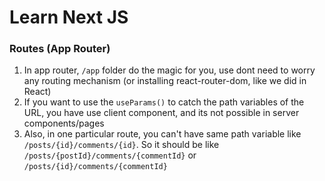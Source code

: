 # Learn Next JS

### Routes (App Router)
1. In app router, `/app` folder do the magic for you, use dont need to worry any routing mechanism (or installing react-router-dom, like we did in React)
2. If you want to use the `useParams()` to catch the path variables of the URL, you have use client component, and its not possible in server components/pages
3. Also, in one particular route, you can't have same path variable like `/posts/{id}/comments/{id}`. So it should be like `/posts/{postId}/comments/{commentId}` or `/posts/{id}/comments/{commentId}`